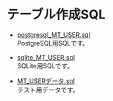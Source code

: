# テーブル作成SQL
+ [postgresql_MT_USER.sql](postgresql_MT_USER.sql)  
PostgreSQL用SQLです。

+ [sqlite_MT_USER.sql](sqlite_MT_USER.sql)  
SQLite用SQLです。

+ [MT_USERデータ.sql](MT_USERデータ.sql)  
テスト用データです。
